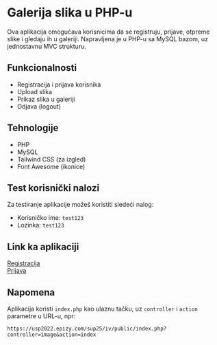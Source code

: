 # Galerija slika u PHP-u

Ova aplikacija omogućava korisnicima da se registruju, prijave, otpreme slike i gledaju ih u galeriji. Napravljena je u PHP-u sa MySQL bazom, uz jednostavnu MVC strukturu.

## Funkcionalnosti
- Registracija i prijava korisnika
- Upload slika
- Prikaz slika u galeriji
- Odjava (logout)

## Tehnologije
- PHP
- MySQL
- Tailwind CSS (za izgled)
- Font Awesome (ikonice)

## Test korisnički nalozi

Za testiranje aplikacije možeš koristiti sledeći nalog:

- Korisničko ime: `test123`  
- Lozinka: `test123`

## Link ka aplikaciji

[Registracija](https://usp2022.epizy.com/sup25/iv/public/index.php?controller=user&action=register)  
[Prijava](https://usp2022.epizy.com/sup25/iv/public/index.php?controller=user&action=login)


## Napomena

Aplikacija koristi `index.php` kao ulaznu tačku, uz `controller` i `action` parametre u URL-u, npr:

```
https://usp2022.epizy.com/sup25/iv/public/index.php?controller=image&action=index
```